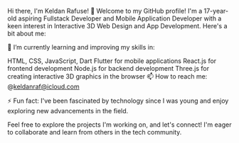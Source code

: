 Hi there, I'm Keldan Rafuse! 👋
Welcome to my GitHub profile! I'm a 17-year-old aspiring Fullstack Developer and Mobile Application Developer with a keen interest in Interactive 3D Web Design and App Development. Here's a bit about me:

🔭 I’m currently learning and improving my skills in:

HTML, CSS, JavaScript, Dart
Flutter for mobile applications
React.js for frontend development
Node.js for backend development
Three.js for creating interactive 3D graphics in the browser
📫 How to reach me: @keldanraf@icloud.com

⚡ Fun fact: I've been fascinated by technology since I was young and enjoy exploring new advancements in the field.

Feel free to explore the projects I'm working on, and let's connect! I'm eager to collaborate and learn from others in the tech community.
